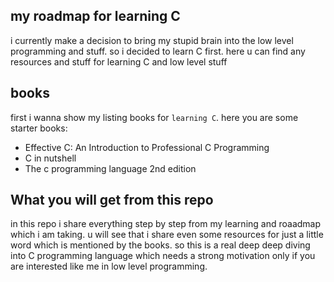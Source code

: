 ## my roadmap for learning C
i currently make a decision to bring my stupid brain into the low level programming and stuff. so i decided to learn C first. here u can find any resources and stuff for learning C and low level stuff

## books
first i wanna show my listing books for `learning C`. here you are some starter books:
- Effective C: An Introduction to Professional C Programming
- C in nutshell 
- The c programming language 2nd edition 

## What you will get from this repo
in this repo i share everything step by step from my learning and roaadmap which i am taking. u will see that i share even some resources for just a little word which is mentioned by the books. so this is a real deep deep diving into C programming language which needs a strong motivation only if you are interested like me in low level programming.